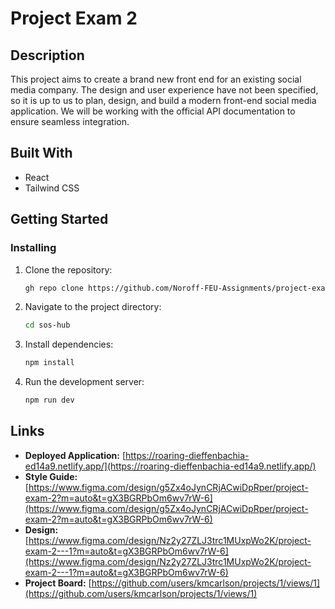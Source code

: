 # Project Exam 2

## Description

This project aims to create a brand new front end for an existing social media company. The design and user experience have not been specified, so it is up to us to plan, design, and build a modern front-end social media application. We will be working with the official API documentation to ensure seamless integration.

## Built With

- React
- Tailwind CSS

## Getting Started

### Installing

1. Clone the repository:

    ```bash
    gh repo clone https://github.com/Noroff-FEU-Assignments/project-exam-2-kmcarlson.git
    ```

2. Navigate to the project directory:

    ```bash
    cd sos-hub
    ```

3. Install dependencies:

    ```bash
    npm install
    ```

4. Run the development server:

    ```bash
    npm run dev
    ```

## Links

- **Deployed Application:** [https://roaring-dieffenbachia-ed14a9.netlify.app/](https://roaring-dieffenbachia-ed14a9.netlify.app/)
- **Style Guide:** [https://www.figma.com/design/g5Zx4oJynCRjACwiDpRper/project-exam-2?m=auto&t=gX3BGRPbOm6wv7rW-6](https://www.figma.com/design/g5Zx4oJynCRjACwiDpRper/project-exam-2?m=auto&t=gX3BGRPbOm6wv7rW-6)
- **Design:** [https://www.figma.com/design/Nz2y27ZLJ3trc1MUxpWo2K/project-exam-2---1?m=auto&t=gX3BGRPbOm6wv7rW-6](https://www.figma.com/design/Nz2y27ZLJ3trc1MUxpWo2K/project-exam-2---1?m=auto&t=gX3BGRPbOm6wv7rW-6)
- **Project Board:** [https://github.com/users/kmcarlson/projects/1/views/1](https://github.com/users/kmcarlson/projects/1/views/1)